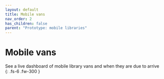```yaml
---
layout: default
title: Mobile vans
nav_order: 2
has_children: false
parent: "Prototype: mobile libraries"
---
```


# Mobile vans

See a live dashboard of mobile library vans and when they are due to arrive
{: .fs-6 .fw-300 }
